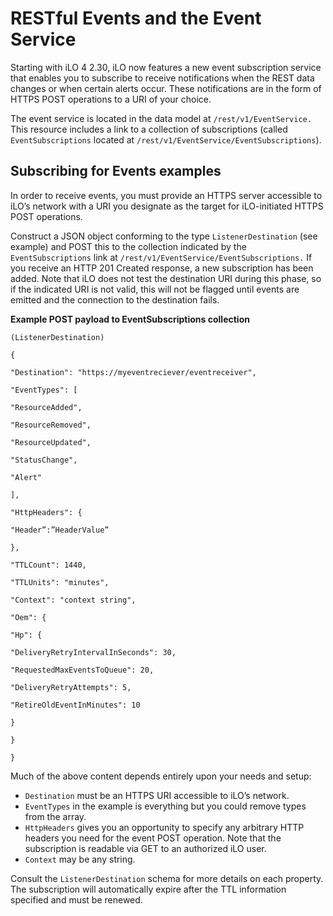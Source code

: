 # RESTful Events and the Event Service
Starting with iLO 4 2.30, iLO now features a new event subscription service that enables you to
subscribe to receive notifications when the REST data changes or when certain alerts occur.
These notifications are in the form of HTTPS POST operations to a URI of your choice.

The event service is located in the data model at `/rest/v1/EventService.` This resource includes
a link to a collection of subscriptions (called `EventSubscriptions` located at
`/rest/v1/EventService/EventSubscriptions`).

## Subscribing for Events examples
In order to receive events, you must provide an HTTPS server accessible to iLO’s network with
a URI you designate as the target for iLO-initiated HTTPS POST operations.

Construct a JSON object conforming to the type `ListenerDestination` (see example) and
POST this to the collection indicated by the `EventSubscriptions` link at
`/rest/v1/EventService/EventSubscriptions.` If you receive an HTTP 201 Created
response, a new subscription has been added. Note that iLO does not test the destination URI
during this phase, so if the indicated URI is not valid, this will not be flagged until events are
emitted and the connection to the destination fails.

**Example POST payload to EventSubscriptions collection**

`(ListenerDestination)`

`{`

`"Destination": "https://myeventreciever/eventreceiver",`

`"EventTypes": [`

`"ResourceAdded",`

`"ResourceRemoved",`

`"ResourceUpdated",`

`"StatusChange",`

`"Alert"`

`],`

`"HttpHeaders": {`

`"Header”:”HeaderValue”`

`},`

`"TTLCount": 1440,`

`"TTLUnits": "minutes",`

`"Context": "context string",`

`"Oem": {`

`"Hp": {`

`"DeliveryRetryIntervalInSeconds": 30,`

`"RequestedMaxEventsToQueue": 20,`

`"DeliveryRetryAttempts": 5,`

`"RetireOldEventInMinutes": 10`

`}`

`}`

`}`


Much of the above content depends entirely upon your needs and setup:

* `Destination` must be an HTTPS URI accessible to iLO’s network.
* `EventTypes` in the example is everything but you could remove types from the array.
* `HttpHeaders` gives you an opportunity to specify any arbitrary HTTP headers you need
for the event POST operation. Note that the subscription is readable via GET to an authorized
iLO user.
* `Context` may be any string.

Consult the `ListenerDestination` schema for more details on each property. The subscription
will automatically expire after the TTL information specified and must be renewed.














